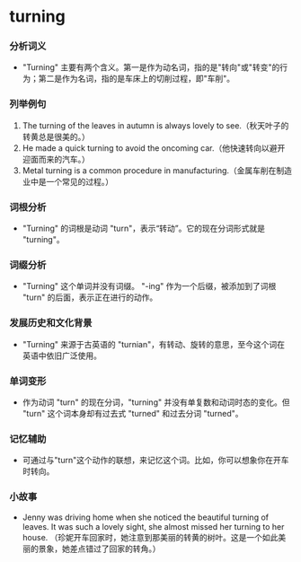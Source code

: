 # turning

### 分析词义

  

*   "Turning" 主要有两个含义。第一是作为动名词，指的是"转向"或"转变"的行为；第二是作为名词，指的是车床上的切削过程，即"车削"。

  

### 列举例句

  

1.  The turning of the leaves in autumn is always lovely to see.（秋天叶子的转黄总是很美的。）
2.  He made a quick turning to avoid the oncoming car.（他快速转向以避开迎面而来的汽车。）
3.  Metal turning is a common procedure in manufacturing.（金属车削在制造业中是一个常见的过程。）

  

### 词根分析

  

*   "Turning" 的词根是动词 "turn"，表示“转动”。它的现在分词形式就是 "turning"。

  

### 词缀分析

  

*   "Turning" 这个单词并没有词缀。 "-ing" 作为一个后缀，被添加到了词根 "turn" 的后面，表示正在进行的动作。

  

### 发展历史和文化背景

  

*   "Turning" 来源于古英语的 "turnian"，有转动、旋转的意思，至今这个词在英语中依旧广泛使用。

  

### 单词变形

  

*   作为动词 "turn" 的现在分词，"turning" 并没有单复数和动词时态的变化。但 "turn" 这个词本身却有过去式 "turned" 和过去分词 "turned"。

  

### 记忆辅助

  

*   可通过与"turn"这个动作的联想，来记忆这个词。比如，你可以想象你在开车时转向。

  

### 小故事

  

*   Jenny was driving home when she noticed the beautiful turning of leaves. It was such a lovely sight, she almost missed her turning to her house. （珍妮开车回家时，她注意到那美丽的转黄的树叶。这是一个如此美丽的景象，她差点错过了回家的转角。）
